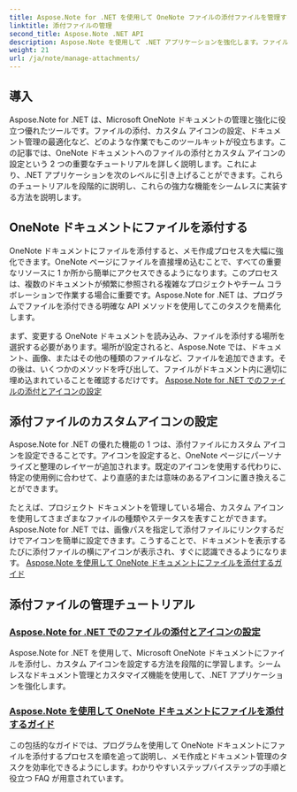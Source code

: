 ```yaml
---
title: Aspose.Note for .NET を使用して OneNote ファイルの添付ファイルを管理する
linktitle: 添付ファイルの管理
second_title: Aspose.Note .NET API
description: Aspose.Note を使用して .NET アプリケーションを強化します。ファイルの添付、アイコンの設定、添付ファイルの取得に関するチュートリアルを参照して、開発を強化します。
weight: 21
url: /ja/note/manage-attachments/
---
```

## 導入

Aspose.Note for .NET は、Microsoft OneNote ドキュメントの管理と強化に役立つ優れたツールです。ファイルの添付、カスタム アイコンの設定、ドキュメント管理の最適化など、どのような作業でもこのツールキットが役立ちます。この記事では、OneNote ドキュメントへのファイルの添付とカスタム アイコンの設定という 2 つの重要なチュートリアルを詳しく説明します。これにより、.NET アプリケーションを次のレベルに引き上げることができます。これらのチュートリアルを段階的に説明し、これらの強力な機能をシームレスに実装する方法を説明します。

## OneNote ドキュメントにファイルを添付する  
OneNote ドキュメントにファイルを添付すると、メモ作成プロセスを大幅に強化できます。OneNote ページにファイルを直接埋め込むことで、すべての重要なリソースに 1 か所から簡単にアクセスできるようになります。このプロセスは、複数のドキュメントが頻繁に参照される複雑なプロジェクトやチーム コラボレーションで作業する場合に重要です。Aspose.Note for .NET は、プログラムでファイルを添付できる明確な API メソッドを使用してこのタスクを簡素化します。

まず、変更する OneNote ドキュメントを読み込み、ファイルを添付する場所を選択する必要があります。場所が設定されると、Aspose.Note では、ドキュメント、画像、またはその他の種類のファイルなど、ファイルを追加できます。その後は、いくつかのメソッドを呼び出して、ファイルがドキュメント内に適切に埋め込まれていることを確認するだけです。
[Aspose.Note for .NET でのファイルの添付とアイコンの設定](./attaching-files-setting-icons/)

## 添付ファイルのカスタムアイコンの設定  
Aspose.Note for .NET の優れた機能の 1 つは、添付ファイルにカスタム アイコンを設定できることです。アイコンを設定すると、OneNote ページにパーソナライズと整理のレイヤーが追加されます。既定のアイコンを使用する代わりに、特定の使用例に合わせて、より直感的または意味のあるアイコンに置き換えることができます。

たとえば、プロジェクト ドキュメントを管理している場合、カスタム アイコンを使用してさまざまなファイルの種類やステータスを表すことができます。Aspose.Note for .NET では、画像パスを指定して添付ファイルにリンクするだけでアイコンを簡単に設定できます。こうすることで、ドキュメントを表示するたびに添付ファイルの横にアイコンが表示され、すぐに認識できるようになります。
[Aspose.Note を使用して OneNote ドキュメントにファイルを添付するガイド](./attach-file-in-one-note-documents/)

## 添付ファイルの管理チュートリアル
### [Aspose.Note for .NET でのファイルの添付とアイコンの設定](./attaching-files-setting-icons/)
Aspose.Note for .NET を使用して、Microsoft OneNote ドキュメントにファイルを添付し、カスタム アイコンを設定する方法を段階的に学習します。シームレスなドキュメント管理とカスタマイズ機能を使用して、.NET アプリケーションを強化します。
### [Aspose.Note を使用して OneNote ドキュメントにファイルを添付するガイド](./attach-file-in-one-note-documents/)
この包括的なガイドでは、プログラムを使用して OneNote ドキュメントにファイルを添付するプロセスを順を追って説明し、メモ作成とドキュメント管理のタスクを効率化できるようにします。わかりやすいステップバイステップの手順と役立つ FAQ が用意されています。